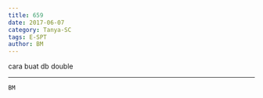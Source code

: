 ```yaml
---
title: 659
date: 2017-06-07
category: Tanya-SC
tags: E-SPT
author: BM
---
```


cara buat db double

---



`BM`
